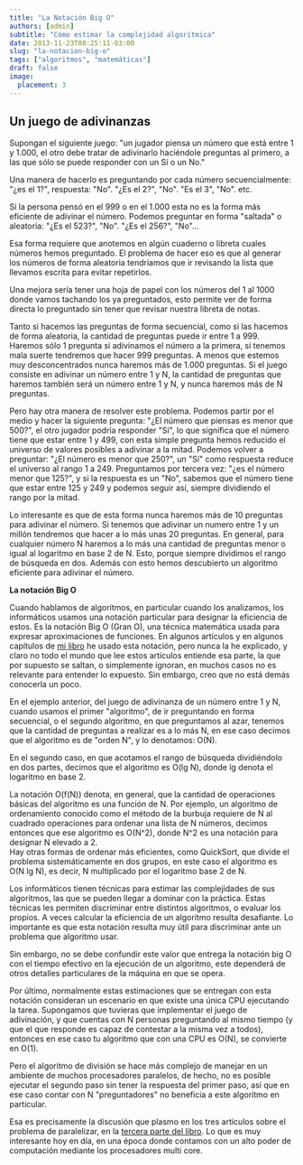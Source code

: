 ```yaml
---
title: "La Notación Big O"
authors: [admin]
subtitle: "Cómo estimar la complejidad algorítmica"
date: 2013-11-23T08:25:11-03:00
slug: "la-notacion-big-o"
tags: ["algoritmos", "matemáticas"]
draft: false
image:
  placement: 3
---
```


## **Un juego de adivinanzas**

Supongan el siguiente juego: "un jugador piensa un número que está
entre 1 y 1.000, el otro debe tratar de adivinarlo haciéndole preguntas
al primero, a las que sólo se puede responder con un Sí o un No."

Una manera de hacerlo es preguntando por cada número secuencialmente:
"¿es el 1?", respuesta: "No". "¿Es el 2?", "No". "Es el 3",
"No". etc.

Si la persona pensó en el 999 o en el 1.000 esta no es la forma más
eficiente de adivinar el número. Podemos preguntar en forma "saltada"
o aleatoria: "¿Es el 523?", "No". "¿Es el 256?", "No"\...

Esa forma requiere que anotemos en algún cuaderno o libreta cuales
números hemos preguntado. El problema de hacer eso es que al generar los
números de forma aleatoria tendríamos que ir revisando la lista que
llevamos escrita para evitar repetirlos.

Una mejora sería tener una hoja de papel con los números del 1 al 1000
donde vamos tachando los ya preguntados, esto permite ver de forma
directa lo preguntado sin tener que revisar nuestra libreta de notas.

Tanto si hacemos las preguntas de forma secuencial, como si las hacemos
de forma aleatoria, la cantidad de preguntas puede ir entre 1 a 999.
Haremos sólo 1 pregunta si adivinamos el número a la primera, si tenemos
mala suerte tendremos que hacer 999 preguntas. A menos que estemos muy
desconcentrados nunca haremos más de 1.000 preguntas. Si el juego
consiste en adivinar un número entre 1 y N, la cantidad de preguntas que
haremos también será un número entre 1 y N, y nunca haremos más de N
preguntas.

Pero hay otra manera de resolver este problema. Podemos partir por el
medio y hacer la siguiente pregunta: "¿El número que piensas es menor
que 500?", el otro jugador podría responder "Sí", lo que significa
que el número tiene que estar entre 1 y 499, con esta simple pregunta
hemos reducido el universo de valores posibles a adivinar a la mitad.
Podemos volver a preguntar: "¿El número es menor que 250?", un "Sí"
como respuesta reduce el universo al rango 1 a 249. Preguntamos por
tercera vez: "¿es el número menor que 125?", y si la respuesta es un
"No", sabemos que el número tiene que estar entre 125 y 249 y podemos
seguir así, siempre dividiendo el rango por la mitad.

Lo interesante es que de esta forma nunca haremos más de 10 preguntas
para adivinar el número. Si tenemos que adivinar un numero entre 1 y un
millón tendremos que hacer a lo más unas 20 preguntas. En general, para
cualquier número N haremos a lo más una cantidad de preguntas menor o
igual al logaritmo en base 2 de N. Esto, porque siempre dividimos el
rango de búsqueda en dos. Además con esto hemos descubierto un algoritmo
eficiente para adivinar el número.

**La notación Big O**

Cuando hablamos de algoritmos, en particular cuando los analizamos, los
informáticos usamos una notación particular para designar la eficiencia
de estos. Es la notación Big O (Gran O), una técnica matemática usada
para expresar aproximaciones de funciones. En algunos artículos y en
algunos capítulos de [mi libro](http://www.lnds.net/books) he usado esta
notación, pero nunca la he explicado, y claro no todo el mundo que lee
estos artículos entiende esa parte, la que por supuesto se saltan, o
simplemente ignoran, en muchos casos no es relevante para entender lo
expuesto. Sin embargo, creo que no está demás conocerla un poco.

En el ejemplo anterior, del juego de adivinanza de un número entre 1 y
N, cuando usamos el primer "algoritmo", de ir preguntando en forma
secuencial, o el segundo algoritmo, en que preguntamos al azar, tenemos
que la cantidad de preguntas a realizar es a lo más N, en ese caso
decimos que el algoritmo es de "orden N", y lo denotamos: O(N).

En el segundo caso, en que acotamos el rango de búsqueda dividiéndolo en
dos partes, decimos que el algoritmo es O(lg N), donde lg denota el
logaritmo en base 2.

La notación O(f(N)) denota, en general, que la cantidad de operaciones
básicas del algoritmo es una función de N. Por ejemplo, un algoritmo de
ordenamiento conocido como el método de la burbuja requiere de N al
cuadrado operaciones para ordenar una lista de N números, decimos
entonces que ese algoritmo es O(N\^2), donde N\^2 es una notación para
designar N elevado a 2.\
Hay otras formas de ordenar más eficientes, como QuickSort, que divide
el problema sistemáticamente en dos grupos, en este caso el algoritmo es
O(N lg N), es decir, N multiplicado por el logaritmo base 2 de N.

Los informáticos tienen técnicas para estimar las complejidades de sus
algoritmos, las que se pueden llegar a dominar con la práctica. Estas
técnicas les permiten discriminar entre distintos algoritmos, o evaluar
los propios. A veces calcular la eficiencia de un algoritmo resulta
desafiante. Lo importante es que esta notación resulta muy útil para
discriminar ante un problema que algoritmo usar.

Sin embargo, no se debe confundir este valor que entrega la notación big
O con el tiempo efectivo en la ejecución de un algoritmo, este dependerá
de otros detalles particulares de la máquina en que se opera.

Por último, normalmente estas estimaciones que se entregan con esta
notación consideran un escenario en que existe una única CPU ejecutando
la tarea. Supongamos que tuvieras que implementar el juego de
adivinación, y que cuentas con N personas preguntando al mismo tiempo (y
que el que responde es capaz de contestar a la misma vez a todos),
entonces en ese caso tu algoritmo que con una CPU es O(N), se convierte
en O(1).

Pero el algoritmo de división se hace más complejo de manejar en un
ambiente de muchos procesadores paralelos, de hecho, no es posible
ejecutar el segundo paso sin tener la respuesta del primer paso, así que
en ese caso contar con N "preguntadores" no beneficia a este algoritmo
en particular.

Esa es precisamente la discusión que plasmo en los tres artículos sobre
el problema de paralelizar, en la [tercera parte del
libro](http://www.lnds.net/books). Lo que es muy interesante hoy en día,
en una época donde contamos con un alto poder de computación mediante
los procesadores multi core.
